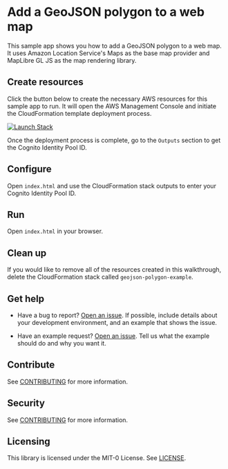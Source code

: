 # Add a GeoJSON polygon to a web map

This sample app shows you how to add a GeoJSON polygon to a web map. It uses Amazon Location Service's Maps as the base map provider and MapLibre GL JS as the map rendering library.

## Create resources

Click the button below to create the necessary AWS resources for this sample app to run. It will open the AWS Management Console and initiate the CloudFormation template deployment process.

[![Launch Stack](https://amazon-location-cloudformation-templates.s3.us-west-2.amazonaws.com/cfn-launch-stack-button.svg)](https://console.aws.amazon.com/cloudformation/home?#/stacks/quickcreate?stackName=geojson-polygon-example&templateURL=https://amazon-location-cloudformation-templates.s3.us-west-2.amazonaws.com/samples/web-js-map-with-geojson-polygon/template.yml)

Once the deployment process is complete, go to the `Outputs` section to get the Cognito Identity Pool ID.

## Configure

Open `index.html` and use the CloudFormation stack outputs to enter your Cognito Identity Pool ID.

## Run

Open `index.html` in your browser.

## Clean up

If you would like to remove all of the resources created in this walkthrough, delete the CloudFormation stack called `geojson-polygon-example`.

## Get help

- Have a bug to report? [Open an issue](https://github.com/aws-geospatial/amazon-location-samples-js/issues/new). If possible, include details about your development environment, and an example that shows the issue.

- Have an example request? [Open an issue](https://github.com/aws-geospatial/amazon-location-samples-js/issues/new). Tell us what the example should do and why you want it.

## Contribute

See [CONTRIBUTING](../CONTRIBUTING.md) for more information.

## Security

See [CONTRIBUTING](../CONTRIBUTING.md#security-issue-notifications) for more information.

## Licensing

This library is licensed under the MIT-0 License. See [LICENSE](../LICENSE).
